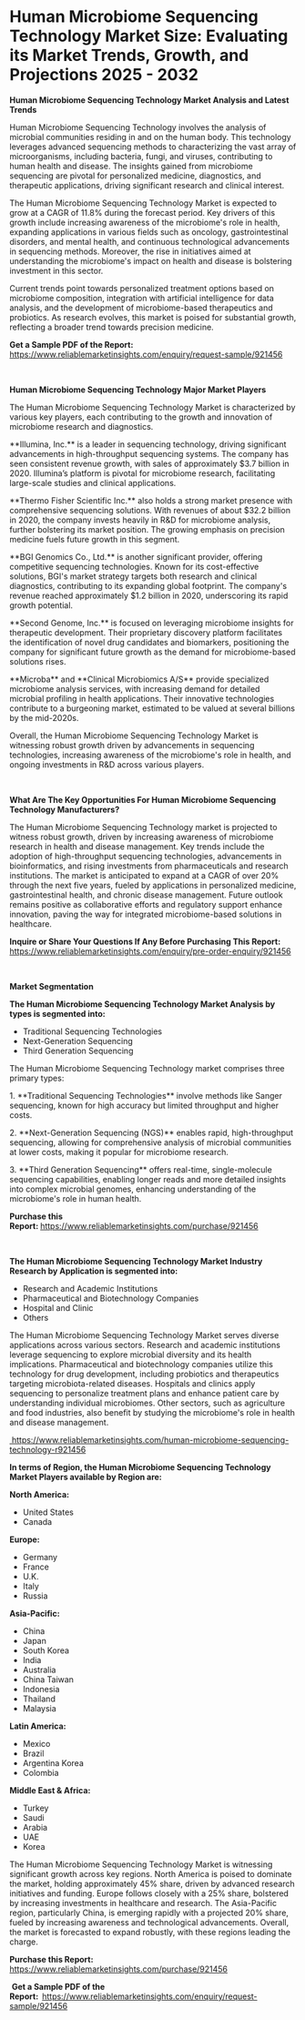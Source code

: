 <p><h1>Human Microbiome Sequencing Technology Market Size: Evaluating its Market Trends, Growth, and Projections 2025 - 2032</h1></p><p><strong>Human Microbiome Sequencing Technology Market Analysis and Latest Trends</strong></p>
<p><p>Human Microbiome Sequencing Technology involves the analysis of microbial communities residing in and on the human body. This technology leverages advanced sequencing methods to characterizing the vast array of microorganisms, including bacteria, fungi, and viruses, contributing to human health and disease. The insights gained from microbiome sequencing are pivotal for personalized medicine, diagnostics, and therapeutic applications, driving significant research and clinical interest.</p><p>The Human Microbiome Sequencing Technology Market is expected to grow at a CAGR of 11.8% during the forecast period. Key drivers of this growth include increasing awareness of the microbiome's role in health, expanding applications in various fields such as oncology, gastrointestinal disorders, and mental health, and continuous technological advancements in sequencing methods. Moreover, the rise in initiatives aimed at understanding the microbiome's impact on health and disease is bolstering investment in this sector. </p><p>Current trends point towards personalized treatment options based on microbiome composition, integration with artificial intelligence for data analysis, and the development of microbiome-based therapeutics and probiotics. As research evolves, this market is poised for substantial growth, reflecting a broader trend towards precision medicine.</p></p>
<p><strong>Get a Sample PDF of the Report:&nbsp;</strong> <a href="https://www.reliablemarketinsights.com/enquiry/request-sample/921456?utm_campaign=2193&utm_medium=2&utm_source=Github&utm_content=ia&utm_term=18042025&utm_id=human-microbiome-sequencing-technology">https://www.reliablemarketinsights.com/enquiry/request-sample/921456</a></p>
<p>&nbsp;</p>
<p><strong>Human Microbiome Sequencing Technology Major Market Players</strong></p>
<p><p>The Human Microbiome Sequencing Technology Market is characterized by various key players, each contributing to the growth and innovation of microbiome research and diagnostics. </p><p>**Illumina, Inc.** is a leader in sequencing technology, driving significant advancements in high-throughput sequencing systems. The company has seen consistent revenue growth, with sales of approximately $3.7 billion in 2020. Illumina’s platform is pivotal for microbiome research, facilitating large-scale studies and clinical applications.</p><p>**Thermo Fisher Scientific Inc.** also holds a strong market presence with comprehensive sequencing solutions. With revenues of about $32.2 billion in 2020, the company invests heavily in R&D for microbiome analysis, further bolstering its market position. The growing emphasis on precision medicine fuels future growth in this segment.</p><p>**BGI Genomics Co., Ltd.** is another significant provider, offering competitive sequencing technologies. Known for its cost-effective solutions, BGI's market strategy targets both research and clinical diagnostics, contributing to its expanding global footprint. The company's revenue reached approximately $1.2 billion in 2020, underscoring its rapid growth potential.</p><p>**Second Genome, Inc.** is focused on leveraging microbiome insights for therapeutic development. Their proprietary discovery platform facilitates the identification of novel drug candidates and biomarkers, positioning the company for significant future growth as the demand for microbiome-based solutions rises.</p><p>**Microba** and **Clinical Microbiomics A/S** provide specialized microbiome analysis services, with increasing demand for detailed microbial profiling in health applications. Their innovative technologies contribute to a burgeoning market, estimated to be valued at several billions by the mid-2020s.</p><p>Overall, the Human Microbiome Sequencing Technology Market is witnessing robust growth driven by advancements in sequencing technologies, increasing awareness of the microbiome's role in health, and ongoing investments in R&D across various players.</p></p>
<p>&nbsp;</p>
<p><strong>What Are The Key Opportunities For Human Microbiome Sequencing Technology Manufacturers?</strong></p>
<p><p>The Human Microbiome Sequencing Technology market is projected to witness robust growth, driven by increasing awareness of microbiome research in health and disease management. Key trends include the adoption of high-throughput sequencing technologies, advancements in bioinformatics, and rising investments from pharmaceuticals and research institutions. The market is anticipated to expand at a CAGR of over 20% through the next five years, fueled by applications in personalized medicine, gastrointestinal health, and chronic disease management. Future outlook remains positive as collaborative efforts and regulatory support enhance innovation, paving the way for integrated microbiome-based solutions in healthcare.</p></p>
<p><strong>Inquire or Share Your Questions If Any Before Purchasing This Report:</strong> <a href="https://www.reliablemarketinsights.com/enquiry/pre-order-enquiry/921456?utm_campaign=2193&utm_medium=2&utm_source=Github&utm_content=ia&utm_term=18042025&utm_id=human-microbiome-sequencing-technology">https://www.reliablemarketinsights.com/enquiry/pre-order-enquiry/921456</a></p>
<p>&nbsp;</p>
<p><strong>Market Segmentation</strong></p>
<p><strong>The Human Microbiome Sequencing Technology Market Analysis by types is segmented into:</strong></p>
<p><ul><li>Traditional Sequencing Technologies</li><li>Next-Generation Sequencing</li><li>Third Generation Sequencing</li></ul></p>
<p><p>The Human Microbiome Sequencing Technology market comprises three primary types: </p><p>1. **Traditional Sequencing Technologies** involve methods like Sanger sequencing, known for high accuracy but limited throughput and higher costs. </p><p>2. **Next-Generation Sequencing (NGS)** enables rapid, high-throughput sequencing, allowing for comprehensive analysis of microbial communities at lower costs, making it popular for microbiome research.</p><p>3. **Third Generation Sequencing** offers real-time, single-molecule sequencing capabilities, enabling longer reads and more detailed insights into complex microbial genomes, enhancing understanding of the microbiome's role in human health.</p></p>
<p><strong>Purchase this Report:&nbsp;</strong><a href="https://www.reliablemarketinsights.com/purchase/921456?utm_campaign=2193&utm_medium=2&utm_source=Github&utm_content=ia&utm_term=18042025&utm_id=human-microbiome-sequencing-technology">https://www.reliablemarketinsights.com/purchase/921456</a></p>
<p>&nbsp;</p>
<p><strong>The Human Microbiome Sequencing Technology Market Industry Research by Application is segmented into:</strong></p>
<p><ul><li>Research and Academic Institutions</li><li>Pharmaceutical and Biotechnology Companies</li><li>Hospital and Clinic</li><li>Others</li></ul></p>
<p><p>The Human Microbiome Sequencing Technology Market serves diverse applications across various sectors. Research and academic institutions leverage sequencing to explore microbial diversity and its health implications. Pharmaceutical and biotechnology companies utilize this technology for drug development, including probiotics and therapeutics targeting microbiota-related diseases. Hospitals and clinics apply sequencing to personalize treatment plans and enhance patient care by understanding individual microbiomes. Other sectors, such as agriculture and food industries, also benefit by studying the microbiome's role in health and disease management.</p></p>
<p><a href="https://www.reliablemarketinsights.com/human-microbiome-sequencing-technology-r921456?utm_campaign=2193&utm_medium=2&utm_source=Github&utm_content=ia&utm_term=18042025&utm_id=human-microbiome-sequencing-technology">&nbsp;https://www.reliablemarketinsights.com/human-microbiome-sequencing-technology-r921456</a></p>
<p><strong>In terms of Region, the Human Microbiome Sequencing Technology Market Players available by Region are:</strong></p>
<p>
    <p> <strong> North America: </strong>
        <ul>
            <li>United States</li>
            <li>Canada</li>
        </ul>
        </p> 
    <p> <strong> Europe: </strong>
        <ul>
            <li>Germany</li>
            <li>France</li>
            <li>U.K.</li>
            <li>Italy</li>
            <li>Russia</li>
        </ul>
        </p> 
    <p> <strong> Asia-Pacific: </strong>
        <ul>
            <li>China</li>
            <li>Japan</li>
            <li>South Korea</li>
            <li>India</li>
            <li>Australia</li>
            <li>China Taiwan</li>
            <li>Indonesia</li>
            <li>Thailand</li>
            <li>Malaysia</li>
        </ul>
        </p> 
    <p> <strong> Latin America: </strong>
        <ul>
            <li>Mexico</li>
            <li>Brazil</li>
            <li>Argentina Korea</li>
            <li>Colombia</li>
        </ul>
        </p> 
    <p> <strong> Middle East & Africa: </strong>
        <ul>
            <li>Turkey</li>
            <li>Saudi</li>
            <li>Arabia</li>
            <li>UAE</li>
            <li>Korea</li>
        </ul>
    </p>
    </p>
<p><p>The Human Microbiome Sequencing Technology Market is witnessing significant growth across key regions. North America is poised to dominate the market, holding approximately 45% share, driven by advanced research initiatives and funding. Europe follows closely with a 25% share, bolstered by increasing investments in healthcare and research. The Asia-Pacific region, particularly China, is emerging rapidly with a projected 20% share, fueled by increasing awareness and technological advancements. Overall, the market is forecasted to expand robustly, with these regions leading the charge.</p></p>
<p><strong>Purchase this Report: </strong><a href="https://www.reliablemarketinsights.com/purchase/921456?utm_campaign=2193&utm_medium=2&utm_source=Github&utm_content=ia&utm_term=18042025&utm_id=human-microbiome-sequencing-technology">https://www.reliablemarketinsights.com/purchase/921456</a></p>
<p>&nbsp;<strong>Get a Sample PDF of the Report:&nbsp;&nbsp;</strong><a href="https://www.reliablemarketinsights.com/enquiry/request-sample/921456?utm_campaign=2193&utm_medium=2&utm_source=Github&utm_content=ia&utm_term=18042025&utm_id=human-microbiome-sequencing-technology">https://www.reliablemarketinsights.com/enquiry/request-sample/921456</a></p>
<p><strong></strong></p>
<p><p></p><p></p><p></p></p>